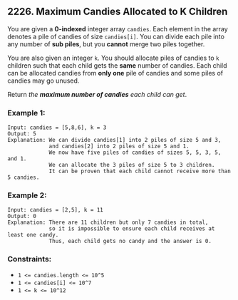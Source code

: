 ## 2226. Maximum Candies Allocated to K Children

You are given a **0-indexed** integer array ```candies```. Each element in the array denotes a pile of candies of size ```candies[i]```. You can divide each pile into any number of **sub piles**, but you **cannot** merge two piles together.

You are also given an integer ```k```. You should allocate piles of candies to ```k``` children such that each child gets the **same** number of candies. Each child can be allocated candies from **only one** pile of candies and some piles of candies may go unused.

Return *the **maximum number of candies** each child can get*.

### Example 1:
```
Input: candies = [5,8,6], k = 3
Output: 5
Explanation: We can divide candies[1] into 2 piles of size 5 and 3,
             and candies[2] into 2 piles of size 5 and 1.
             We now have five piles of candies of sizes 5, 5, 3, 5, and 1.
             We can allocate the 3 piles of size 5 to 3 children.
             It can be proven that each child cannot receive more than 5 candies.
```
### Example 2:
```
Input: candies = [2,5], k = 11
Output: 0
Explanation: There are 11 children but only 7 candies in total,
             so it is impossible to ensure each child receives at least one candy.
             Thus, each child gets no candy and the answer is 0.
```

### Constraints:

* ```1 <= candies.length <= 10^5```
* ```1 <= candies[i] <= 10^7```
* ```1 <= k <= 10^12```